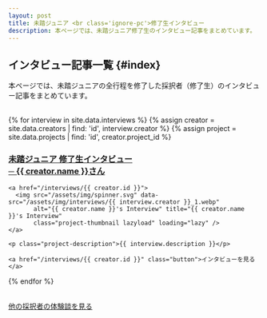 ```yaml
---
layout: post
title: 未踏ジュニア <br class='ignore-pc'>修了生インタビュー
description: 本ページでは、未踏ジュニア修了生のインタビュー記事をまとめています。
---
```



## [<i class="fa-light fa-microphone-stand"></i>](#index)  インタビュー記事一覧 {#index}

本ページでは、未踏ジュニアの全行程を修了した採択者（修了生）のインタビュー記事をまとめています。

<!--<small>（カッコ内は採択プロジェクト名です）</small>-->

<br>

<div class="projects flex">
  {% for interview in site.data.interviews %}
  {% assign creator = site.data.creators | find: 'id', interview.creator  %}
  {% assign project = site.data.projects | find: 'id', creator.project_id %}

  <div class="project" id="{{ creator.name }}">
    <h3 class="project-title no-link-decoration">
      <a href='#{{ creator.name }}'>
	未踏ジュニア 修了生インタビュー<br>
	─
	{{ creator.name }}さん
	<!--({{ creator.year }}年度)-->
	<!--<span class="ph-inline-b">- {{ interview.date }}</span>-->
      </a>
    </h3>

    <a href="/interviews/{{ creator.id }}">
      <img src="/assets/img/spinner.svg" data-src="/assets/img/interviews/{{ interview.creator }}_1.webp"
           alt="{{ creator.name }}'s Interview" title="{{ creator.name }}'s Interview"
           class="project-thumbnail lazyload" loading="lazy" />
    </a>

    <p class="project-description">{{ interview.description }}</p>

    <a href="/interviews/{{ creator.id }}" class="button">インタビューを見る</a>
  </div>
 {% endfor %}
</div>

<br>

<a href="/applications/#story" class="button">他の採択者の体験談を見る</a>
